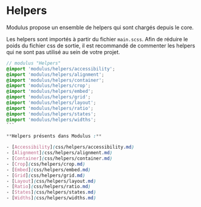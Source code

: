 # Helpers

Modulus propose un ensemble de helpers qui sont chargés depuis le core. 

Les helpers sont importés à partir du fichier `main.scss`. Afin de réduire le poids du fichier css de sortie, il est recommandé de commenter les helpers qui ne sont pas utilisé au sein de votre projet.

```main.scss
// modulus "Helpers"
@import 'modulus/helpers/accessibility';
@import 'modulus/helpers/alignment';
@import 'modulus/helpers/container';
@import 'modulus/helpers/crop';
@import 'modulus/helpers/embed';
@import 'modulus/helpers/grid';
@import 'modulus/helpers/layout';
@import 'modulus/helpers/ratio';
@import 'modulus/helpers/states';
@import 'modulus/helpers/widths';
``` 

**Helpers présents dans Modulus :**

- [Accessibility](css/helpers/accessibility.md)
- [Alignment](css/helpers/alignment.md)
- [Container](css/helpers/container.md)
- [Crop](css/helpers/crop.md)
- [Embed](css/helpers/embed.md)
- [Grid](css/helpers/grid.md)
- [Layout](css/helpers/layout.md)
- [Ratio](css/helpers/ratio.md)
- [States](css/helpers/states.md)
- [Widths](css/helpers/widths.md)
